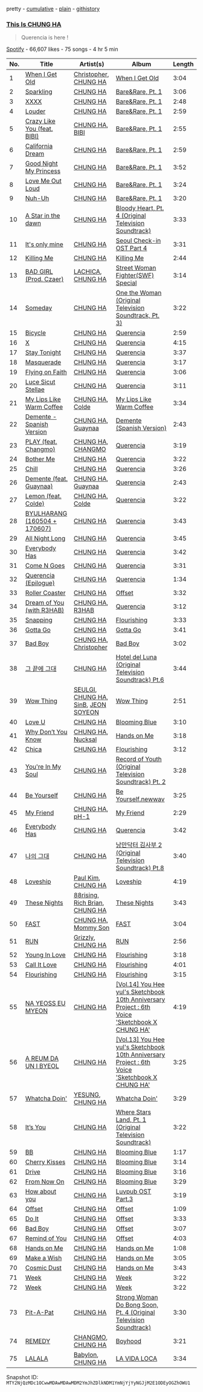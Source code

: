 pretty - [cumulative](/playlists/cumulative/37i9dQZF1DXdYwX3Ds2dLJ.md) - [plain](/playlists/plain/37i9dQZF1DXdYwX3Ds2dLJ) - [githistory](https://github.githistory.xyz/mackorone/spotify-playlist-archive/blob/main/playlists/plain/37i9dQZF1DXdYwX3Ds2dLJ)

### [This Is CHUNG HA](https://open.spotify.com/playlist/37i9dQZF1DXdYwX3Ds2dLJ)

> Querencia is here !

[Spotify](https://open.spotify.com/user/spotify) - 66,607 likes - 75 songs - 4 hr 5 min

| No. | Title | Artist(s) | Album | Length |
|---|---|---|---|---|
| 1 | [When I Get Old](https://open.spotify.com/track/5f2CcxzZoW7hNs1O8NhG6y) | [Christopher](https://open.spotify.com/artist/3zDRCqOhJXJfS2YWOEwGMC), [CHUNG HA](https://open.spotify.com/artist/2PSJ6YriU7JsFucxACpU7Y) | [When I Get Old](https://open.spotify.com/album/3mJMHqT2w0HwjQkneNVE14) | 3:04 |
| 2 | [Sparkling](https://open.spotify.com/track/6TzU11huC8Hz4FVEsvCeE7) | [CHUNG HA](https://open.spotify.com/artist/2PSJ6YriU7JsFucxACpU7Y) | [Bare&Rare, Pt\. 1](https://open.spotify.com/album/0fgLDYoqdQw5bhzPFWvclR) | 3:06 |
| 3 | [XXXX](https://open.spotify.com/track/49jIwnU0pAUWorDG4ahISg) | [CHUNG HA](https://open.spotify.com/artist/2PSJ6YriU7JsFucxACpU7Y) | [Bare&Rare, Pt\. 1](https://open.spotify.com/album/0fgLDYoqdQw5bhzPFWvclR) | 2:48 |
| 4 | [Louder](https://open.spotify.com/track/4cZvTWcgPyHx2eZb0ruyX3) | [CHUNG HA](https://open.spotify.com/artist/2PSJ6YriU7JsFucxACpU7Y) | [Bare&Rare, Pt\. 1](https://open.spotify.com/album/0fgLDYoqdQw5bhzPFWvclR) | 2:59 |
| 5 | [Crazy Like You \(feat\. BIBI\)](https://open.spotify.com/track/0oUK4m2wNIBPfejlcB1N9k) | [CHUNG HA](https://open.spotify.com/artist/2PSJ6YriU7JsFucxACpU7Y), [BIBI](https://open.spotify.com/artist/6UbmqUEgjLA6jAcXwbM1Z9) | [Bare&Rare, Pt\. 1](https://open.spotify.com/album/0fgLDYoqdQw5bhzPFWvclR) | 2:55 |
| 6 | [California Dream](https://open.spotify.com/track/3ulIMvCtahvAmAQHcCbDFs) | [CHUNG HA](https://open.spotify.com/artist/2PSJ6YriU7JsFucxACpU7Y) | [Bare&Rare, Pt\. 1](https://open.spotify.com/album/0fgLDYoqdQw5bhzPFWvclR) | 2:59 |
| 7 | [Good Night My Princess](https://open.spotify.com/track/12QoF5mIoZ1ZrVZFoc2Nwl) | [CHUNG HA](https://open.spotify.com/artist/2PSJ6YriU7JsFucxACpU7Y) | [Bare&Rare, Pt\. 1](https://open.spotify.com/album/0fgLDYoqdQw5bhzPFWvclR) | 3:52 |
| 8 | [Love Me Out Loud](https://open.spotify.com/track/1zFT6Z2zT4Z4kUFnerd9lE) | [CHUNG HA](https://open.spotify.com/artist/2PSJ6YriU7JsFucxACpU7Y) | [Bare&Rare, Pt\. 1](https://open.spotify.com/album/0fgLDYoqdQw5bhzPFWvclR) | 3:24 |
| 9 | [Nuh\-Uh](https://open.spotify.com/track/0um5z70pgfggfEzkhQuspz) | [CHUNG HA](https://open.spotify.com/artist/2PSJ6YriU7JsFucxACpU7Y) | [Bare&Rare, Pt\. 1](https://open.spotify.com/album/0fgLDYoqdQw5bhzPFWvclR) | 3:20 |
| 10 | [A Star in the dawn](https://open.spotify.com/track/3w0ICgCMIiWdvdgRs3suj2) | [CHUNG HA](https://open.spotify.com/artist/2PSJ6YriU7JsFucxACpU7Y) | [Bloody Heart, Pt\. 4 \(Original Television Soundtrack\)](https://open.spotify.com/album/5mUdKodxv172t3aB4AhrWy) | 3:33 |
| 11 | [It's only mine](https://open.spotify.com/track/4NGt7PDTJE5rBWhU79kEBz) | [CHUNG HA](https://open.spotify.com/artist/2PSJ6YriU7JsFucxACpU7Y) | [Seoul Check\-in OST Part 4](https://open.spotify.com/album/4sBO5xbe5KXQGcAYD5Fe3z) | 3:31 |
| 12 | [Killing Me](https://open.spotify.com/track/3QD0Y1tTngihByjdWC99lG) | [CHUNG HA](https://open.spotify.com/artist/2PSJ6YriU7JsFucxACpU7Y) | [Killing Me](https://open.spotify.com/album/21jf5kUkK5nHYTuZ5GRZVW) | 2:44 |
| 13 | [BAD GIRL \(Prod\. Czaer\)](https://open.spotify.com/track/4yCQYX8eKL1XYJmGglSV1A) | [LACHICA](https://open.spotify.com/artist/0vqjEQRfmE1Sov92UQRJMp), [CHUNG HA](https://open.spotify.com/artist/2PSJ6YriU7JsFucxACpU7Y) | [Street Woman Fighter\(SWF\) Special](https://open.spotify.com/album/3iW6rZmhiSLNveTOrX26z6) | 3:14 |
| 14 | [Someday](https://open.spotify.com/track/2Hd9y1sae4yhYBVvqYOIqx) | [CHUNG HA](https://open.spotify.com/artist/2PSJ6YriU7JsFucxACpU7Y) | [One the Woman \(Original Television Soundtrack, Pt\. 3\)](https://open.spotify.com/album/57PE5m7bKkHg2pXQThizAj) | 3:22 |
| 15 | [Bicycle](https://open.spotify.com/track/7wDVvxMUdW5MtJUqFtuXUz) | [CHUNG HA](https://open.spotify.com/artist/2PSJ6YriU7JsFucxACpU7Y) | [Querencia](https://open.spotify.com/album/1p2OBhqq0d1N8awjHV9xA3) | 2:59 |
| 16 | [X](https://open.spotify.com/track/4IQaBvlHjZrpZrIKWXuBxh) | [CHUNG HA](https://open.spotify.com/artist/2PSJ6YriU7JsFucxACpU7Y) | [Querencia](https://open.spotify.com/album/1p2OBhqq0d1N8awjHV9xA3) | 4:15 |
| 17 | [Stay Tonight](https://open.spotify.com/track/7Cn6R7YB4EjQkfci9DdceG) | [CHUNG HA](https://open.spotify.com/artist/2PSJ6YriU7JsFucxACpU7Y) | [Querencia](https://open.spotify.com/album/1p2OBhqq0d1N8awjHV9xA3) | 3:37 |
| 18 | [Masquerade](https://open.spotify.com/track/0AABiBAIYQCMpLI0ODbDDL) | [CHUNG HA](https://open.spotify.com/artist/2PSJ6YriU7JsFucxACpU7Y) | [Querencia](https://open.spotify.com/album/1p2OBhqq0d1N8awjHV9xA3) | 3:17 |
| 19 | [Flying on Faith](https://open.spotify.com/track/34v3Sm3KEc7DtGPP50jyrl) | [CHUNG HA](https://open.spotify.com/artist/2PSJ6YriU7JsFucxACpU7Y) | [Querencia](https://open.spotify.com/album/1p2OBhqq0d1N8awjHV9xA3) | 3:06 |
| 20 | [Luce Sicut Stellae](https://open.spotify.com/track/6j2Tpn3qQS2BLPNwytsefO) | [CHUNG HA](https://open.spotify.com/artist/2PSJ6YriU7JsFucxACpU7Y) | [Querencia](https://open.spotify.com/album/1p2OBhqq0d1N8awjHV9xA3) | 3:11 |
| 21 | [My Lips Like Warm Coffee](https://open.spotify.com/track/3BWTaW69km35u55PN4O1UH) | [CHUNG HA](https://open.spotify.com/artist/2PSJ6YriU7JsFucxACpU7Y), [Colde](https://open.spotify.com/artist/3VQDqjQ4wJyw8PzpGdlZpB) | [My Lips Like Warm Coffee](https://open.spotify.com/album/5RsWNGFreBwwHCHln5CL6D) | 3:34 |
| 22 | [Demente \- Spanish Version](https://open.spotify.com/track/4pBsmktr55rBxprHFXIFy8) | [CHUNG HA](https://open.spotify.com/artist/2PSJ6YriU7JsFucxACpU7Y), [Guaynaa](https://open.spotify.com/artist/0BqURncJM5B1BBu7UM51eq) | [Demente \(Spanish Version\)](https://open.spotify.com/album/46Veo9EtvuDO0UaNJN14Dv) | 2:43 |
| 23 | [PLAY \(feat\. Changmo\)](https://open.spotify.com/track/6UM5HKVVm1cjOQhUJB4Ft3) | [CHUNG HA](https://open.spotify.com/artist/2PSJ6YriU7JsFucxACpU7Y), [CHANGMO](https://open.spotify.com/artist/3hvinNZRzTLoREmqFiKr1b) | [Querencia](https://open.spotify.com/album/1p2OBhqq0d1N8awjHV9xA3) | 3:19 |
| 24 | [Bother Me](https://open.spotify.com/track/3t4ozuyQ2OidVwuG08FHBn) | [CHUNG HA](https://open.spotify.com/artist/2PSJ6YriU7JsFucxACpU7Y) | [Querencia](https://open.spotify.com/album/1p2OBhqq0d1N8awjHV9xA3) | 3:22 |
| 25 | [Chill](https://open.spotify.com/track/4yWgTBYmJGnQKn63S9GUbf) | [CHUNG HA](https://open.spotify.com/artist/2PSJ6YriU7JsFucxACpU7Y) | [Querencia](https://open.spotify.com/album/1p2OBhqq0d1N8awjHV9xA3) | 3:26 |
| 26 | [Demente \(feat\. Guaynaa\)](https://open.spotify.com/track/0NhHFXC06r5kK1rTUuOjxM) | [CHUNG HA](https://open.spotify.com/artist/2PSJ6YriU7JsFucxACpU7Y), [Guaynaa](https://open.spotify.com/artist/0BqURncJM5B1BBu7UM51eq) | [Querencia](https://open.spotify.com/album/1p2OBhqq0d1N8awjHV9xA3) | 2:43 |
| 27 | [Lemon \(feat\. Colde\)](https://open.spotify.com/track/0YxrpGXvAX6RsvdwRky6qN) | [CHUNG HA](https://open.spotify.com/artist/2PSJ6YriU7JsFucxACpU7Y), [Colde](https://open.spotify.com/artist/3VQDqjQ4wJyw8PzpGdlZpB) | [Querencia](https://open.spotify.com/album/1p2OBhqq0d1N8awjHV9xA3) | 3:22 |
| 28 | [BYULHARANG \(160504 + 170607\)](https://open.spotify.com/track/0Ric2EfmVW0Xlz35v5ucMx) | [CHUNG HA](https://open.spotify.com/artist/2PSJ6YriU7JsFucxACpU7Y) | [Querencia](https://open.spotify.com/album/1p2OBhqq0d1N8awjHV9xA3) | 3:43 |
| 29 | [All Night Long](https://open.spotify.com/track/4CGmwiG8f9QqMYz33fxSzs) | [CHUNG HA](https://open.spotify.com/artist/2PSJ6YriU7JsFucxACpU7Y) | [Querencia](https://open.spotify.com/album/1p2OBhqq0d1N8awjHV9xA3) | 3:45 |
| 30 | [Everybody Has](https://open.spotify.com/track/2UcC7n5jG6QMtOE0Zxznpm) | [CHUNG HA](https://open.spotify.com/artist/2PSJ6YriU7JsFucxACpU7Y) | [Querencia](https://open.spotify.com/album/1p2OBhqq0d1N8awjHV9xA3) | 3:42 |
| 31 | [Come N Goes](https://open.spotify.com/track/5FANrx0S8OLZrHiG8OpvVB) | [CHUNG HA](https://open.spotify.com/artist/2PSJ6YriU7JsFucxACpU7Y) | [Querencia](https://open.spotify.com/album/1p2OBhqq0d1N8awjHV9xA3) | 3:31 |
| 32 | [Querencia \(Epilogue\)](https://open.spotify.com/track/6WKRso2bBkl1GR5ChIT8K1) | [CHUNG HA](https://open.spotify.com/artist/2PSJ6YriU7JsFucxACpU7Y) | [Querencia](https://open.spotify.com/album/1p2OBhqq0d1N8awjHV9xA3) | 1:34 |
| 33 | [Roller Coaster](https://open.spotify.com/track/6DIW7GJbuGZdHolRcPWprP) | [CHUNG HA](https://open.spotify.com/artist/2PSJ6YriU7JsFucxACpU7Y) | [Offset](https://open.spotify.com/album/04TsF8IFb70DdBYDT8egvw) | 3:32 |
| 34 | [Dream of You \(with R3HAB\)](https://open.spotify.com/track/1d8Arh7PushRWWJRs41rSa) | [CHUNG HA](https://open.spotify.com/artist/2PSJ6YriU7JsFucxACpU7Y), [R3HAB](https://open.spotify.com/artist/6cEuCEZu7PAE9ZSzLLc2oQ) | [Querencia](https://open.spotify.com/album/1p2OBhqq0d1N8awjHV9xA3) | 3:12 |
| 35 | [Snapping](https://open.spotify.com/track/4IOxk5ep5ONrdlL0ZIy64v) | [CHUNG HA](https://open.spotify.com/artist/2PSJ6YriU7JsFucxACpU7Y) | [Flourishing](https://open.spotify.com/album/5rHnbSUBaflJgCLlZfDnzt) | 3:33 |
| 36 | [Gotta Go](https://open.spotify.com/track/1exnDFdC34GyBcaLt9ZJfX) | [CHUNG HA](https://open.spotify.com/artist/2PSJ6YriU7JsFucxACpU7Y) | [Gotta Go](https://open.spotify.com/album/3WgHekDElv10Kam9aCMwnx) | 3:41 |
| 37 | [Bad Boy](https://open.spotify.com/track/1WCOna34eEMPgjfOOZkGQc) | [CHUNG HA](https://open.spotify.com/artist/2PSJ6YriU7JsFucxACpU7Y), [Christopher](https://open.spotify.com/artist/3zDRCqOhJXJfS2YWOEwGMC) | [Bad Boy](https://open.spotify.com/album/4IRuxkSbw7iZZmnr6Rly2Q) | 3:02 |
| 38 | [그 끝에 그대](https://open.spotify.com/track/7D8IxjdvFTYPcnCmNfzvNS) | [CHUNG HA](https://open.spotify.com/artist/2PSJ6YriU7JsFucxACpU7Y) | [Hotel del Luna \(Original Television Soundtrack\) Pt.6](https://open.spotify.com/album/0iauGMMQmUJuBBWqnKx0Op) | 3:44 |
| 39 | [Wow Thing](https://open.spotify.com/track/5MwfxCtqMFGYp9Nc1BkTrS) | [SEULGI](https://open.spotify.com/artist/2QM5S4yO6xHgnNvF0nbZZq), [CHUNG HA](https://open.spotify.com/artist/2PSJ6YriU7JsFucxACpU7Y), [SinB](https://open.spotify.com/artist/0tZl5OAXf9jYXFmfRGejs2), [JEON SOYEON](https://open.spotify.com/artist/6Xg22wJOAcnvPUfk5WvODH) | [Wow Thing](https://open.spotify.com/album/3xEPyp7h78uULpDPuKvokH) | 2:51 |
| 40 | [Love U](https://open.spotify.com/track/0Hk7Aoxk7qdfj7bO83iL69) | [CHUNG HA](https://open.spotify.com/artist/2PSJ6YriU7JsFucxACpU7Y) | [Blooming Blue](https://open.spotify.com/album/6Np41VY6robn2MhsVhl9Z2) | 3:10 |
| 41 | [Why Don’t You Know](https://open.spotify.com/track/3L6OalQDbdCS0Tg1kFccYn) | [CHUNG HA](https://open.spotify.com/artist/2PSJ6YriU7JsFucxACpU7Y), [Nucksal](https://open.spotify.com/artist/6v5cGuRCZKq08nLI4WXJuB) | [Hands on Me](https://open.spotify.com/album/7KM1Yi5xYv3O6OcKsEeV83) | 3:18 |
| 42 | [Chica](https://open.spotify.com/track/7Bt5HMVKtBOC5OaE7s3tym) | [CHUNG HA](https://open.spotify.com/artist/2PSJ6YriU7JsFucxACpU7Y) | [Flourishing](https://open.spotify.com/album/5rHnbSUBaflJgCLlZfDnzt) | 3:12 |
| 43 | [You're In My Soul](https://open.spotify.com/track/2wQchESFUL4Scb30q4xCeL) | [CHUNG HA](https://open.spotify.com/artist/2PSJ6YriU7JsFucxACpU7Y) | [Record of Youth \(Original Television Soundtrack\) Pt\. 2](https://open.spotify.com/album/3YlTiz3mgIUok8P9bgFA6U) | 3:28 |
| 44 | [Be Yourself](https://open.spotify.com/track/0LCd5cmqVkZy0koiWB4kb9) | [CHUNG HA](https://open.spotify.com/artist/2PSJ6YriU7JsFucxACpU7Y) | [Be Yourself.newwav](https://open.spotify.com/album/1qXEwadpMUuNwByliKWdbc) | 3:25 |
| 45 | [My Friend](https://open.spotify.com/track/7KDBSl1GZqrf8wEuFpI3L0) | [CHUNG HA](https://open.spotify.com/artist/2PSJ6YriU7JsFucxACpU7Y), [pH\-1](https://open.spotify.com/artist/2u7CP5T30c8ctenzXgEV1W) | [My Friend](https://open.spotify.com/album/0FBwobo00ZRJRZzPvpWRyj) | 2:29 |
| 46 | [Everybody Has](https://open.spotify.com/track/2UcC7n5jG6QMtOE0Zxznpm) | [CHUNG HA](https://open.spotify.com/artist/2PSJ6YriU7JsFucxACpU7Y) | [Querencia](https://open.spotify.com/album/1p2OBhqq0d1N8awjHV9xA3) | 3:42 |
| 47 | [나의 그대](https://open.spotify.com/track/7EXTPBMNV9N2s3fUrqMC7i) | [CHUNG HA](https://open.spotify.com/artist/2PSJ6YriU7JsFucxACpU7Y) | [낭만닥터 김사부 2 \(Original Television Soundtrack\) Pt.8](https://open.spotify.com/album/2eDsS1VbMDEs0z2Lo0dHBv) | 3:40 |
| 48 | [Loveship](https://open.spotify.com/track/6Hqk3UKf4uIrdbkJvwM7y3) | [Paul Kim](https://open.spotify.com/artist/4qRXrzUmdy3p33lgvJEzdv), [CHUNG HA](https://open.spotify.com/artist/2PSJ6YriU7JsFucxACpU7Y) | [Loveship](https://open.spotify.com/album/6bwWdBKK3YGxgFJkZ8BYVQ) | 4:19 |
| 49 | [These Nights](https://open.spotify.com/track/2n0oy8RGDpy6WGcLImTteI) | [88rising](https://open.spotify.com/artist/1AhjOkOLkbHUfcHDSErXQs), [Rich Brian](https://open.spotify.com/artist/2IDLDx25HU1nQMKde4n61a), [CHUNG HA](https://open.spotify.com/artist/2PSJ6YriU7JsFucxACpU7Y) | [These Nights](https://open.spotify.com/album/2ZHGnhsomLmLezueESi9ou) | 3:43 |
| 50 | [FAST](https://open.spotify.com/track/5qz2JLETV6S7nWakMB37ki) | [CHUNG HA](https://open.spotify.com/artist/2PSJ6YriU7JsFucxACpU7Y), [Mommy Son](https://open.spotify.com/artist/5xWKWXamxbujIdti9xpnI1) | [FAST](https://open.spotify.com/album/1tnhaRf0aRqIrmdyCPPIYc) | 3:04 |
| 51 | [RUN](https://open.spotify.com/track/5EI1PqfGKGTk746tL2rqft) | [Grizzly](https://open.spotify.com/artist/5Egus6b1x9pYOnqsG7y1f4), [CHUNG HA](https://open.spotify.com/artist/2PSJ6YriU7JsFucxACpU7Y) | [RUN](https://open.spotify.com/album/1A4uz12sqJwbiAOSyiKMVz) | 2:56 |
| 52 | [Young In Love](https://open.spotify.com/track/4dIObSazv75psS0AX9z6ro) | [CHUNG HA](https://open.spotify.com/artist/2PSJ6YriU7JsFucxACpU7Y) | [Flourishing](https://open.spotify.com/album/5rHnbSUBaflJgCLlZfDnzt) | 3:18 |
| 53 | [Call It Love](https://open.spotify.com/track/3HxurUySp2zUcExO1zi6Y9) | [CHUNG HA](https://open.spotify.com/artist/2PSJ6YriU7JsFucxACpU7Y) | [Flourishing](https://open.spotify.com/album/5rHnbSUBaflJgCLlZfDnzt) | 4:01 |
| 54 | [Flourishing](https://open.spotify.com/track/5kbYgt4pAhKsmoQJGCj33x) | [CHUNG HA](https://open.spotify.com/artist/2PSJ6YriU7JsFucxACpU7Y) | [Flourishing](https://open.spotify.com/album/5rHnbSUBaflJgCLlZfDnzt) | 3:15 |
| 55 | [NA YEOSS EU MYEON](https://open.spotify.com/track/5VnJMPXdPc9p5arVZRHj8O) | [CHUNG HA](https://open.spotify.com/artist/2PSJ6YriU7JsFucxACpU7Y) | [\[Vol.14\] You Hee yul's Sketchbook 10th Anniversary Project : 6th Voice 'Sketchbook X CHUNG HA'](https://open.spotify.com/album/7mVJtnGHJWeb5bCBPBx5Mx) | 4:19 |
| 56 | [A REUM DA UN I BYEOL](https://open.spotify.com/track/5dcRsgrAojHRlS0BFpmbdj) | [CHUNG HA](https://open.spotify.com/artist/2PSJ6YriU7JsFucxACpU7Y) | [\[Vol.13\] You Hee yul's Sketchbook 10th Anniversary Project : 6th Voice 'Sketchbook X CHUNG HA'](https://open.spotify.com/album/5ramYGPYBoUgDzQHUml7xa) | 3:25 |
| 57 | [Whatcha Doin'](https://open.spotify.com/track/1kfEJ0w6qRZR9dIOWJGe0J) | [YESUNG](https://open.spotify.com/artist/4hyF8Vtc73RYJr3RgTE2Zf), [CHUNG HA](https://open.spotify.com/artist/2PSJ6YriU7JsFucxACpU7Y) | [Whatcha Doin'](https://open.spotify.com/album/5ZqrNpvlfW0qeZ6bDCjmaU) | 3:29 |
| 58 | [It’s You](https://open.spotify.com/track/4V0I40WRUwS3by62lZdsfM) | [CHUNG HA](https://open.spotify.com/artist/2PSJ6YriU7JsFucxACpU7Y) | [Where Stars Land, Pt\. 1 \(Original Television Soundtrack\)](https://open.spotify.com/album/2IHpMfAjV0W0eCYT1rHHFQ) | 3:22 |
| 59 | [BB](https://open.spotify.com/track/6rKSqNmZad9VPfCQGHPojb) | [CHUNG HA](https://open.spotify.com/artist/2PSJ6YriU7JsFucxACpU7Y) | [Blooming Blue](https://open.spotify.com/album/6Np41VY6robn2MhsVhl9Z2) | 1:17 |
| 60 | [Cherry Kisses](https://open.spotify.com/track/0y4QB8wG2x2cNhyjajh7X0) | [CHUNG HA](https://open.spotify.com/artist/2PSJ6YriU7JsFucxACpU7Y) | [Blooming Blue](https://open.spotify.com/album/6Np41VY6robn2MhsVhl9Z2) | 3:14 |
| 61 | [Drive](https://open.spotify.com/track/75h5JEOLUJzYH5836V3BQE) | [CHUNG HA](https://open.spotify.com/artist/2PSJ6YriU7JsFucxACpU7Y) | [Blooming Blue](https://open.spotify.com/album/6Np41VY6robn2MhsVhl9Z2) | 3:16 |
| 62 | [From Now On](https://open.spotify.com/track/3gNKQYq9kdTBWoqlGuDb6e) | [CHUNG HA](https://open.spotify.com/artist/2PSJ6YriU7JsFucxACpU7Y) | [Blooming Blue](https://open.spotify.com/album/6Np41VY6robn2MhsVhl9Z2) | 3:29 |
| 63 | [How about you](https://open.spotify.com/track/31vk0g0BrHazdDVN3IP76u) | [CHUNG HA](https://open.spotify.com/artist/2PSJ6YriU7JsFucxACpU7Y) | [Luvpub OST Part.3](https://open.spotify.com/album/0OsxPl82DJAyCJDKHzgTx7) | 3:19 |
| 64 | [Offset](https://open.spotify.com/track/1oAeGMfEUvJI2cdiG5vURo) | [CHUNG HA](https://open.spotify.com/artist/2PSJ6YriU7JsFucxACpU7Y) | [Offset](https://open.spotify.com/album/04TsF8IFb70DdBYDT8egvw) | 1:09 |
| 65 | [Do It](https://open.spotify.com/track/5CBL6eFkYZEr5MshEN3MmL) | [CHUNG HA](https://open.spotify.com/artist/2PSJ6YriU7JsFucxACpU7Y) | [Offset](https://open.spotify.com/album/04TsF8IFb70DdBYDT8egvw) | 3:33 |
| 66 | [Bad Boy](https://open.spotify.com/track/2lEmjaR8rQqsQqe6CLXtdz) | [CHUNG HA](https://open.spotify.com/artist/2PSJ6YriU7JsFucxACpU7Y) | [Offset](https://open.spotify.com/album/04TsF8IFb70DdBYDT8egvw) | 3:07 |
| 67 | [Remind of You](https://open.spotify.com/track/3XP4CrI6jHlo2ZJ9Jpn4EX) | [CHUNG HA](https://open.spotify.com/artist/2PSJ6YriU7JsFucxACpU7Y) | [Offset](https://open.spotify.com/album/04TsF8IFb70DdBYDT8egvw) | 4:03 |
| 68 | [Hands on Me](https://open.spotify.com/track/067hR2ouOr91wKoMKh1K9E) | [CHUNG HA](https://open.spotify.com/artist/2PSJ6YriU7JsFucxACpU7Y) | [Hands on Me](https://open.spotify.com/album/7KM1Yi5xYv3O6OcKsEeV83) | 1:08 |
| 69 | [Make a Wish](https://open.spotify.com/track/7sN4v0ElVmdvdTkjT23y16) | [CHUNG HA](https://open.spotify.com/artist/2PSJ6YriU7JsFucxACpU7Y) | [Hands on Me](https://open.spotify.com/album/7KM1Yi5xYv3O6OcKsEeV83) | 3:05 |
| 70 | [Cosmic Dust](https://open.spotify.com/track/5QxRlfnjp8ELreyz36iS5g) | [CHUNG HA](https://open.spotify.com/artist/2PSJ6YriU7JsFucxACpU7Y) | [Hands on Me](https://open.spotify.com/album/7KM1Yi5xYv3O6OcKsEeV83) | 3:43 |
| 71 | [Week](https://open.spotify.com/track/4banEKlbDsBOIvBDTssAf1) | [CHUNG HA](https://open.spotify.com/artist/2PSJ6YriU7JsFucxACpU7Y) | [Week](https://open.spotify.com/album/0i3GmrB7DW4keoTd53g3AP) | 3:22 |
| 72 | [Week](https://open.spotify.com/track/4banEKlbDsBOIvBDTssAf1) | [CHUNG HA](https://open.spotify.com/artist/2PSJ6YriU7JsFucxACpU7Y) | [Week](https://open.spotify.com/album/0i3GmrB7DW4keoTd53g3AP) | 3:22 |
| 73 | [Pit\-A\-Pat](https://open.spotify.com/track/2VI3BhUQPGgwFdkbnnZyEy) | [CHUNG HA](https://open.spotify.com/artist/2PSJ6YriU7JsFucxACpU7Y) | [Strong Woman Do Bong Soon, Pt\. 4 \(Original Television Soundtrack\)](https://open.spotify.com/album/7EL2MtMonriK4Tb2rh0IL5) | 3:30 |
| 74 | [REMEDY](https://open.spotify.com/track/3BcVxAJ4Ok0zbQ6nsu1No4) | [CHANGMO](https://open.spotify.com/artist/3hvinNZRzTLoREmqFiKr1b), [CHUNG HA](https://open.spotify.com/artist/2PSJ6YriU7JsFucxACpU7Y) | [Boyhood](https://open.spotify.com/album/7ybEq8ZLOtsH2VwdIrjNri) | 3:21 |
| 75 | [LALALA](https://open.spotify.com/track/1mW3V0DtbrEaUHgApt9Uql) | [Babylon](https://open.spotify.com/artist/3P16F9giedxmc5238b66bo), [CHUNG HA](https://open.spotify.com/artist/2PSJ6YriU7JsFucxACpU7Y) | [LA VIDA LOCA](https://open.spotify.com/album/6rEdWTwLAfTNzSHSH7WHBi) | 3:34 |

Snapshot ID: `MTY2NjQzMDc1OCwwMDAwMDAwMDM2YmJhZDlkNDM1YmNjYjYyNGJjM2E1ODEyOGZhOWU1`
